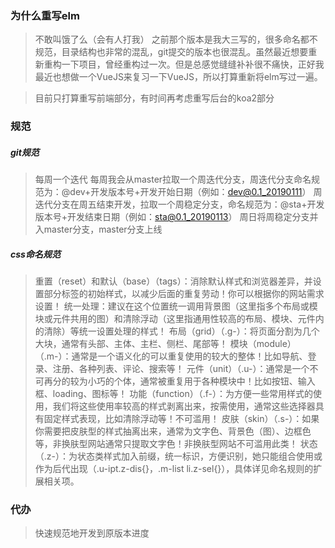 ### 为什么重写elm

> 不敢叫饿了么（会有人打我）
> 之前那个版本是我大三写的，很多命名都不规范，目录结构也非常的混乱，git提交的版本也很混乱。虽然最近想要重新重构一下项目，曾经重构过一次。但是总感觉缝缝补补很不痛快，正好我最近也想做一个VueJS来复习一下VueJS，所以打算重新将elm写过一遍。

> 目前只打算重写前端部分，有时间再考虑重写后台的koa2部分


### 规范

##### git规范

> 每周一个迭代
> 每周我会从master拉取一个周迭代分支，周迭代分支命名规范为：@dev+开发版本号+开发开始日期（例如：dev@0.1_20190111）
> 周迭代分支在周五结束开发，拉取一个周稳定分支，命名规范为：@sta+开发版本号+开发结束日期（例如：sta@0.1_20190113）
> 周日将周稳定分支并入master分支，master分支上线

##### css命名规范
> 重置（reset）和默认（base）（tags）：消除默认样式和浏览器差异，并设置部分标签的初始样式，以减少后面的重复劳动！你可以根据你的网站需求设置！
> 统一处理：建议在这个位置统一调用背景图（这里指多个布局或模块或元件共用的图）和清除浮动（这里指通用性较高的布局、模块、元件内的清除）等统一设置处理的样式！
> 布局（grid）（.g-）：将页面分割为几个大块，通常有头部、主体、主栏、侧栏、尾部等！
> 模块（module）（.m-）：通常是一个语义化的可以重复使用的较大的整体！比如导航、登录、注册、各种列表、评论、搜索等！
元件（unit）（.u-）：通常是一个不可再分的较为小巧的个体，通常被重复用于各种模块中！比如按钮、输入框、loading、图标等！
> 功能（function）（.f-）：为方便一些常用样式的使用，我们将这些使用率较高的样式剥离出来，按需使用，通常这些选择器具有固定样式表现，比如清除浮动等！不可滥用！
> 皮肤（skin）（.s-）：如果你需要把皮肤型的样式抽离出来，通常为文字色、背景色（图）、边框色等，非换肤型网站通常只提取文字色！非换肤型网站不可滥用此类！
> 状态（.z-）：为状态类样式加入前缀，统一标识，方便识别，她只能组合使用或作为后代出现（.u-ipt.z-dis{}，.m-list li.z-sel{}），具体详见命名规则的扩展相关项。

### 代办

> 快速规范地开发到原版本进度

